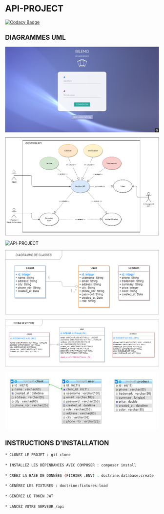 # API-PROJECT

[![Codacy Badge](https://app.codacy.com/project/badge/Grade/2dc074a9d3154e6a935e2365711a1b61)](https://www.codacy.com/gh/JEND-CODES/API-PROJECT/dashboard?utm_source=github.com&amp;utm_medium=referral&amp;utm_content=JEND-CODES/API-PROJECT&amp;utm_campaign=Badge_Grade)

## DIAGRAMMES UML

![API-PROJECT](https://raw.githubusercontent.com/JEND-CODES/API-PROJECT/main/public/images/CapchaApiProject.png)

![API-PROJECT](https://raw.githubusercontent.com/JEND-CODES/API-PROJECT/main/diagrammes/Cas_Gestion_Api_P7_V1-Page-1.png)

![API-PROJECT](https://raw.githubusercontent.com/JEND-CODES/API-PROJECT/main/diagrammes/S%C3%A9quence_Authentification_P7_V2-Page-1.png)

![API-PROJECT](https://raw.githubusercontent.com/JEND-CODES/API-PROJECT/main/diagrammes/Diagramme_de_Classes_P7_V2.png)

![API-PROJECT](https://raw.githubusercontent.com/JEND-CODES/API-PROJECT/main/diagrammes/Mod%C3%A8le_de_donn%C3%A9es_P7_V2.png)

![API-PROJECT](https://raw.githubusercontent.com/JEND-CODES/API-PROJECT/main/diagrammes/Concepteur_BDD_Bilemo_v2.JPG)

## INSTRUCTIONS D'INSTALLATION
``` bash
* CLONEZ LE PROJET : git clone

* INSTALLEZ LES DÉPENDANCES AVEC COMPOSER : composer install

* CRÉEZ LA BASE DE DONNÉES (FICHIER .ENV) : doctrine:database:create

* GÉNÉREZ LES FIXTURES : doctrine:fixtures:load

* GÉNÉREZ LE TOKEN JWT

* LANCEZ VOTRE SERVEUR /api
```
